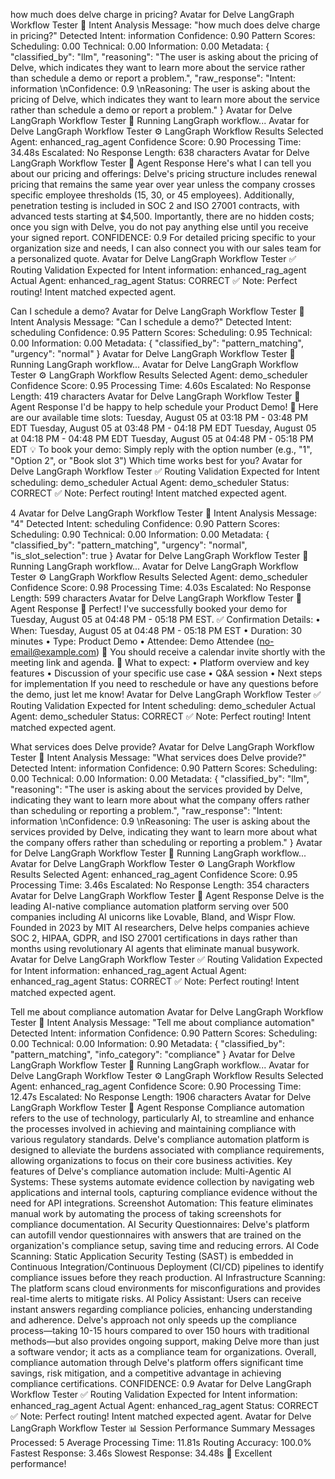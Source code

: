how much does delve charge in pricing?
Avatar for Delve LangGraph Workflow Tester
🧠 Intent Analysis
Message: "how much does delve charge in pricing?"
Detected Intent: information
Confidence: 0.90
Pattern Scores:
Scheduling: 0.00
Technical: 0.00
Information: 0.00
Metadata: {
"classified_by": "llm",
"reasoning": "The user is asking about the pricing of Delve, which indicates they want to learn more about the service rather than schedule a demo or report a problem.",
"raw_response": "Intent: information  \nConfidence: 0.9  \nReasoning: The user is asking about the pricing of Delve, which indicates they want to learn more about the service rather than schedule a demo or report a problem."
}
Avatar for Delve LangGraph Workflow Tester
🔄 Running LangGraph workflow...
Avatar for Delve LangGraph Workflow Tester
⚙️ LangGraph Workflow Results
Selected Agent: enhanced_rag_agent
Confidence Score: 0.90
Processing Time: 34.48s
Escalated: No
Response Length: 638 characters
Avatar for Delve LangGraph Workflow Tester
💬 Agent Response
Here's what I can tell you about our pricing and offerings:
Delve's pricing structure includes renewal pricing that remains the same year over year unless the company crosses specific employee thresholds (15, 30, or 45 employees). Additionally, penetration testing is included in SOC 2 and ISO 27001 contracts, with advanced tests starting at $4,500. Importantly, there are no hidden costs; once you sign with Delve, you do not pay anything else until you receive your signed report.
CONFIDENCE: 0.9
For detailed pricing specific to your organization size and needs, I can also connect you with our sales team for a personalized quote.
Avatar for Delve LangGraph Workflow Tester
✅ Routing Validation
Expected for Intent information: enhanced_rag_agent
Actual Agent: enhanced_rag_agent
Status: CORRECT ✅
Note: Perfect routing! Intent matched expected agent.

Can I schedule a demo?
Avatar for Delve LangGraph Workflow Tester
🧠 Intent Analysis
Message: "Can I schedule a demo?"
Detected Intent: scheduling
Confidence: 0.95
Pattern Scores:
Scheduling: 0.95
Technical: 0.00
Information: 0.00
Metadata: {
"classified_by": "pattern_matching",
"urgency": "normal"
}
Avatar for Delve LangGraph Workflow Tester
🔄 Running LangGraph workflow...
Avatar for Delve LangGraph Workflow Tester
⚙️ LangGraph Workflow Results
Selected Agent: demo_scheduler
Confidence Score: 0.95
Processing Time: 4.60s
Escalated: No
Response Length: 419 characters
Avatar for Delve LangGraph Workflow Tester
💬 Agent Response
I'd be happy to help schedule your Product Demo! 📅
Here are our available time slots:
Tuesday, August 05 at 03:18 PM - 03:48 PM EDT
Tuesday, August 05 at 03:48 PM - 04:18 PM EDT
Tuesday, August 05 at 04:18 PM - 04:48 PM EDT
Tuesday, August 05 at 04:48 PM - 05:18 PM EDT
💡 To book your demo:
Simply reply with the option number (e.g., "1", "Option 2", or "Book slot 3")
Which time works best for you?
Avatar for Delve LangGraph Workflow Tester
✅ Routing Validation
Expected for Intent scheduling: demo_scheduler
Actual Agent: demo_scheduler
Status: CORRECT ✅
Note: Perfect routing! Intent matched expected agent.

4
Avatar for Delve LangGraph Workflow Tester
🧠 Intent Analysis
Message: "4"
Detected Intent: scheduling
Confidence: 0.90
Pattern Scores:
Scheduling: 0.90
Technical: 0.00
Information: 0.00
Metadata: {
"classified_by": "pattern_matching",
"urgency": "normal",
"is_slot_selection": true
}
Avatar for Delve LangGraph Workflow Tester
🔄 Running LangGraph workflow...
Avatar for Delve LangGraph Workflow Tester
⚙️ LangGraph Workflow Results
Selected Agent: demo_scheduler
Confidence Score: 0.98
Processing Time: 4.03s
Escalated: No
Response Length: 599 characters
Avatar for Delve LangGraph Workflow Tester
💬 Agent Response
🎉 Perfect! I've successfully booked your demo for Tuesday, August 05 at 04:48 PM - 05:18 PM EST.
✅ Confirmation Details:
• When: Tuesday, August 05 at 04:48 PM - 05:18 PM EST
• Duration: 30 minutes
• Type: Product Demo
• Attendee: Demo Attendee (no-email@example.com)
📧 You should receive a calendar invite shortly with the meeting link and agenda.
🚀 What to expect:
• Platform overview and key features
• Discussion of your specific use case
• Q&A session
• Next steps for implementation
If you need to reschedule or have any questions before the demo, just let me know!
Avatar for Delve LangGraph Workflow Tester
✅ Routing Validation
Expected for Intent scheduling: demo_scheduler
Actual Agent: demo_scheduler
Status: CORRECT ✅
Note: Perfect routing! Intent matched expected agent.

What services does Delve provide?
Avatar for Delve LangGraph Workflow Tester
🧠 Intent Analysis
Message: "What services does Delve provide?"
Detected Intent: information
Confidence: 0.90
Pattern Scores:
Scheduling: 0.00
Technical: 0.00
Information: 0.00
Metadata: {
"classified_by": "llm",
"reasoning": "The user is asking about the services provided by Delve, indicating they want to learn more about what the company offers rather than scheduling or reporting a problem.",
"raw_response": "Intent: information  \nConfidence: 0.9  \nReasoning: The user is asking about the services provided by Delve, indicating they want to learn more about what the company offers rather than scheduling or reporting a problem."
}
Avatar for Delve LangGraph Workflow Tester
🔄 Running LangGraph workflow...
Avatar for Delve LangGraph Workflow Tester
⚙️ LangGraph Workflow Results
Selected Agent: enhanced_rag_agent
Confidence Score: 0.95
Processing Time: 3.46s
Escalated: No
Response Length: 354 characters
Avatar for Delve LangGraph Workflow Tester
💬 Agent Response
Delve is the leading AI-native compliance automation platform serving over 500 companies including AI unicorns like Lovable, Bland, and Wispr Flow. Founded in 2023 by MIT AI researchers, Delve helps companies achieve SOC 2, HIPAA, GDPR, and ISO 27001 certifications in days rather than months using revolutionary AI agents that eliminate manual busywork.
Avatar for Delve LangGraph Workflow Tester
✅ Routing Validation
Expected for Intent information: enhanced_rag_agent
Actual Agent: enhanced_rag_agent
Status: CORRECT ✅
Note: Perfect routing! Intent matched expected agent.

Tell me about compliance automation
Avatar for Delve LangGraph Workflow Tester
🧠 Intent Analysis
Message: "Tell me about compliance automation"
Detected Intent: information
Confidence: 0.90
Pattern Scores:
Scheduling: 0.00
Technical: 0.00
Information: 0.90
Metadata: {
"classified_by": "pattern_matching",
"info_category": "compliance"
}
Avatar for Delve LangGraph Workflow Tester
🔄 Running LangGraph workflow...
Avatar for Delve LangGraph Workflow Tester
⚙️ LangGraph Workflow Results
Selected Agent: enhanced_rag_agent
Confidence Score: 0.90
Processing Time: 12.47s
Escalated: No
Response Length: 1906 characters
Avatar for Delve LangGraph Workflow Tester
💬 Agent Response
Compliance automation refers to the use of technology, particularly AI, to streamline and enhance the processes involved in achieving and maintaining compliance with various regulatory standards. Delve's compliance automation platform is designed to alleviate the burdens associated with compliance requirements, allowing organizations to focus on their core business activities.
Key features of Delve's compliance automation include:
Multi-Agentic AI Systems: These systems automate evidence collection by navigating web applications and internal tools, capturing compliance evidence without the need for API integrations.
Screenshot Automation: This feature eliminates manual work by automating the process of taking screenshots for compliance documentation.
AI Security Questionnaires: Delve's platform can autofill vendor questionnaires with answers that are trained on the organization's compliance setup, saving time and reducing errors.
AI Code Scanning: Static Application Security Testing (SAST) is embedded in Continuous Integration/Continuous Deployment (CI/CD) pipelines to identify compliance issues before they reach production.
AI Infrastructure Scanning: The platform scans cloud environments for misconfigurations and provides real-time alerts to mitigate risks.
AI Policy Assistant: Users can receive instant answers regarding compliance policies, enhancing understanding and adherence.
Delve's approach not only speeds up the compliance process—taking 10-15 hours compared to over 150 hours with traditional methods—but also provides ongoing support, making Delve more than just a software vendor; it acts as a compliance team for organizations.
Overall, compliance automation through Delve's platform offers significant time savings, risk mitigation, and a competitive advantage in achieving compliance certifications.
CONFIDENCE: 0.9
Avatar for Delve LangGraph Workflow Tester
✅ Routing Validation
Expected for Intent information: enhanced_rag_agent
Actual Agent: enhanced_rag_agent
Status: CORRECT ✅
Note: Perfect routing! Intent matched expected agent.
Avatar for Delve LangGraph Workflow Tester
📊 Session Performance Summary
Messages Processed: 5
Average Processing Time: 11.81s
Routing Accuracy: 100.0%
Fastest Response: 3.46s
Slowest Response: 34.48s
🎉 Excellent performance!